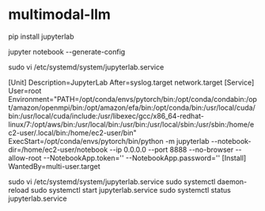 # multimodal-llm

pip install jupyterlab

jupyter notebook --generate-config

sudo vi /etc/systemd/system/jupyterlab.service

[Unit]
Description=JupyterLab
After=syslog.target network.target
[Service]
User=root
Environment="PATH=/opt/conda/envs/pytorch/bin:/opt/conda/condabin:/opt/amazon/openmpi/bin:/opt/amazon/efa/bin:/opt/conda/bin:/usr/local/cuda/bin:/usr/local/cuda/include:/usr/libexec/gcc/x86_64-redhat-linux/7:/opt/aws/bin:/usr/local/bin:/usr/bin:/usr/local/sbin:/usr/sbin:/home/ec2-user/.local/bin:/home/ec2-user/bin"
ExecStart=/opt/conda/envs/pytorch/bin/python -m jupyterlab --notebook-dir=/home/ec2-user/notebook --ip 0.0.0.0 --port 8888 --no-browser --allow-root --NotebookApp.token='' --NotebookApp.password=''
[Install]
WantedBy=multi-user.target


sudo vi /etc/systemd/system/jupyterlab.service
sudo systemctl daemon-reload
sudo systemctl start jupyterlab.service
sudo systemctl status jupyterlab.service
